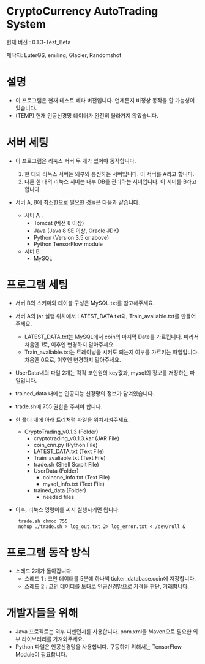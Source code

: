 CryptoCurrency AutoTrading System
==================================

현재 버전 : 0.1.3-Test_Beta 

제작자: LuterGS, emiling, Glacier, Randomshot

# 설명
 * 이 프로그램은 현재 테스트 베타 버전입니다. 언제든지 비정상 동작을 할 가능성이 있습니다. 
 * (TEMP) 현재 인공신경망 데이터가 완전히 올라가지 않았습니다.
 
# 서버 세팅
 * 이 프로그램은 리눅스 서버 두 개가 있어야 동작합니다.
   1. 한 대의 리눅스 서버는 외부와 통신하는 서버입니다. 이 서버를 A라고 합니다.
   2. 다른 한 대의 리눅스 서버는 내부 DB를 관리하는 서버입니다. 이 서버를 B라고 합니다.
   
 * 서버 A, B에 최소한으로 필요한 것들은 다음과 같습니다.
   * 서버 A : 
     * Tomcat (버전 8 이상)
     * Java (Java 8 SE 이상, Oracle JDK)  
     * Python (Version 3.5 or above)
     * Python TensorFlow module
   * 서버 B :
     * MySQL
     
# 프로그램 세팅
 * 서버 B의 스키마와 테이블 구성은 MySQL.txt를 참고해주세요.
 * 서버 A의 jar 실행 위치에서 LATEST_DATA.txt와, Train_avaliable.txt를 만들어주세요.
   * LATEST_DATA.txt는 MySQL에서 coin의 마지막 Date를 가르킵니다. 따라서 처음엔 1로, 이후엔 변경하지 말아주세요.
   * Train_avaliable.txt는 트레이닝을 시켜도 되는지 여부를 가르키는 파일입니다. 처음엔 0으로, 이후엔 변경하지 말아주세요.
 * UserData내의 파일 2개는 각각 코인원의 key값과, mysql의 정보를 저장하는 파일입니다.
 * trained_data 내에는 인공지능 신경망의 정보가 담겨있습니다.
 * trade.sh에 755 권한을 주셔야 합니다.  
 
 * 한 폴더 내에 아래 트리처럼 파일을 위치시켜주세요.
   * CryptoTrading_v0.1.3 (Folder)
     * cryptotrading_v0.1.3.kar (JAR File)
     * coin_cnn.py (Python File)
     * LATEST_DATA.txt (Text File)
     * Train_avaliable.txt (Text File)
     * trade.sh (Shell Scrpit File)
     * UserData (Folder)
       * coinone_info.txt (Text File)
       * mysql_info.txt (Text File)
     * trained_data (Folder)
       * needed files
       
 * 이후, 리눅스 명령어를 써서 실행시키면 됩니다.
    <pre><code> trade.sh chmod 755 
    nohup ./trade.sh > log_out.txt 2> log_error.txt < /dev/null &</code></pre>
    
    
# 프로그램 동작 방식
 * 스레드 2개가 돌아갑니다.
   * 스레드 1 : 코인 데이터를 5분에 하나씩 ticker_database.coin에 저장합니다.
   * 스레드 2 : 코인 데이터를 토대로 인공신경망으로 가격을 판단, 거래합니다.
   
# 개발자들을 위해
 * Java 프로젝트는 외부 디펜던시를 사용합니다. pom.xml을 Maven으로 필요한 외부 라이브러리를 가져와주세요.
 * Python 파일은 인공신경망을 사용합니다. 구동하기 위해서는 TensorFlow Module이 필요합니다.
 